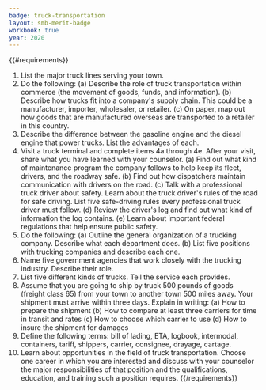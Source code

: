 ```yaml
---
badge: truck-transportation
layout: smb-merit-badge
workbook: true
year: 2020
---
```


{{#requirements}}
1. List the major truck lines serving your town.
2. Do the following:
    (a) Describe the role of truck transportation within commerce (the movement of goods, funds, and information).
    (b) Describe how trucks fit into a company's supply chain. This could be a manufacturer, importer, wholesaler, or retailer.
    (c) On paper, map out how goods that are manufactured overseas are transported to a retailer in this country.
3. Describe the difference between the gasoline engine and the diesel engine that power trucks. List the advantages of each.
4. Visit a truck terminal and complete items 4a through 4e. After your visit, share what you have learned with your counselor.
    (a) Find out what kind of maintenance program the company follows to help keep its fleet, drivers, and the roadway safe.
    (b) Find out how dispatchers maintain communication with drivers on the road.
    (c) Talk with a professional truck driver about safety. Learn about the truck driver's rules of the road for safe driving. List five safe-driving rules every professional truck driver must follow.
    (d) Review the driver's log and find out what kind of information the log contains.
    (e) Learn about important federal regulations that help ensure public safety.
5. Do the following:
    (a) Outline the general organization of a trucking company. Describe what each department does.
    (b) List five positions with trucking companies and describe each one.
6. Name five government agencies that work closely with the trucking industry. Describe their role.
7. List five different kinds of trucks. Tell the service each provides.
8. Assume that you are going to ship by truck 500 pounds of goods (freight class 65) from your town to another town 500 miles away. Your shipment must arrive within three days. Explain in writing:
    (a) How to prepare the shipment
    (b) How to compare at least three carriers for time in transit and rates
    (c) How to choose which carrier to use
    (d) How to insure the shipment for damages
9. Define the following terms: bill of lading, ETA, logbook, intermodal, containers, tariff, shippers, carrier, consignee, drayage, cartage.
10. Learn about opportunities in the field of truck transportation. Choose one career in which you are interested and discuss with your counselor the major responsibilities of that position and the qualifications, education, and training such a position requires.
{{/requirements}}
